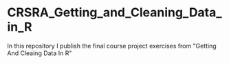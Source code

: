 # CRSRA_Getting_and_Cleaning_Data_in_R
In this repository I publish the final course project exercises from "Getting And Cleaing Data In R"
